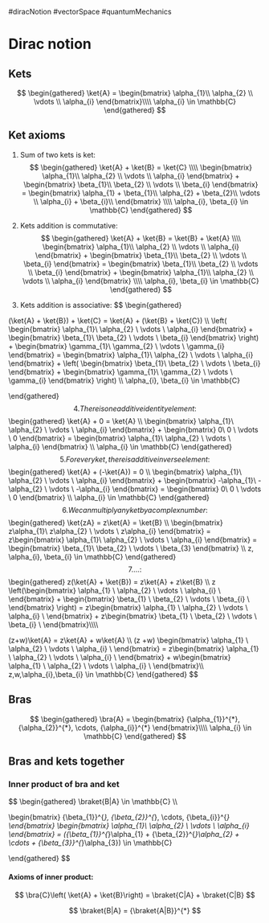 #diracNotion
#vectorSpace
#quantumMechanics

# Dirac notion

## Kets
$$
\begin{gathered}
\ket{A} = \begin{bmatrix}
		\alpha_{1}\\
		\alpha_{2} \\
		\vdots \\
		\alpha_{i}
	\end{bmatrix}\\\\
	\alpha_{i} \in \mathbb{C} 
\end{gathered}
$$
## Ket axioms

1. Sum of two kets is ket: 
$$
\begin{gathered}
\ket{A} + \ket{B} = \ket{C} \\\\
\begin{bmatrix}
	\alpha_{1}\\
	\alpha_{2} \\
	\vdots \\
	\alpha_{i}
\end{bmatrix} + \begin{bmatrix}
	\beta_{1}\\
	\beta_{2} \\
	\vdots \\
	\beta_{i}
\end{bmatrix} = \begin{bmatrix}
	\alpha_{1} + \beta_{1}\\
	\alpha_{2} + \beta_{2}\\
	\vdots \\
	\alpha_{i} + \beta_{i}\\
\end{bmatrix} \\\\
\alpha_{i}, \beta_{i} \in \mathbb{C}
\end{gathered}
$$

2. Kets addition is commutative: 
$$
\begin{gathered}
\ket{A} + \ket{B} = \ket{B} + \ket{A} \\\\
\begin{bmatrix}
	\alpha_{1}\\
	\alpha_{2} \\
	\vdots \\
	\alpha_{i}
\end{bmatrix} + \begin{bmatrix}
	\beta_{1}\\
	\beta_{2} \\
	\vdots \\
	\beta_{i}
\end{bmatrix} = \begin{bmatrix}
	\beta_{1}\\
	\beta_{2} \\
	\vdots \\
	\beta_{i}
\end{bmatrix} + \begin{bmatrix}
	\alpha_{1}\\
	\alpha_{2} \\
	\vdots \\
	\alpha_{i}
\end{bmatrix} \\\\
\alpha_{i}, \beta_{i} \in \mathbb{C}
\end{gathered}
$$
3. Kets addition is associative: 
$$
\begin{gathered}

(\ket{A} + \ket{B}) + \ket{C} = \ket{A} + (\ket{B} + \ket{C}) \\\\
\left( \begin{bmatrix}
	\alpha_{1}\\
	\alpha_{2} \\
	\vdots \\
	\alpha_{i}
\end{bmatrix} + \begin{bmatrix}
	\beta_{1}\\
	\beta_{2} \\
	\vdots \\
	\beta_{i}
\end{bmatrix} \right) + \begin{bmatrix}
	\gamma_{1}\\
	\gamma_{2} \\
	\vdots \\
	\gamma_{i}
\end{bmatrix} = \begin{bmatrix}
	\alpha_{1}\\
	\alpha_{2} \\
	\vdots \\
	\alpha_{i}
\end{bmatrix} + \left( \begin{bmatrix}
	\beta_{1}\\
	\beta_{2} \\
	\vdots \\
	\beta_{i}
\end{bmatrix} + \begin{bmatrix}
	\gamma_{1}\\
	\gamma_{2} \\
	\vdots \\
	\gamma_{i}
\end{bmatrix} \right) \\\\
\alpha_{i}, \beta_{i} \in \mathbb{C}

\end{gathered}
$$
4. There is one additive identity element: 
$$
\begin{gathered}
\ket{A} + 0 = \ket{A} \\\\
\begin{bmatrix}
	\alpha_{1}\\
	\alpha_{2} \\
	\vdots \\
	\alpha_{i}
\end{bmatrix} + \begin{bmatrix}
	0\\
	0 \\
	\vdots \\
	0
\end{bmatrix} = \begin{bmatrix}
	\alpha_{1}\\
	\alpha_{2} \\
	\vdots \\
	\alpha_{i}
\end{bmatrix} \\\\
\alpha_{i} \in \mathbb{C}
\end{gathered}
$$
5. For every ket, there is additive inverse element: 
$$
\begin{gathered}
\ket{A} + (-\ket{A}) = 0 \\\\
\begin{bmatrix}
	\alpha_{1}\\
	\alpha_{2} \\
	\vdots \\
	\alpha_{i}
\end{bmatrix} + \begin{bmatrix}
	-\alpha_{1}\\
	-\alpha_{2} \\
	\vdots \\
	-\alpha_{i}
\end{bmatrix} = \begin{bmatrix}
	0\\
	0 \\
	\vdots \\
	0
\end{bmatrix} \\\\
\alpha_{i} \in \mathbb{C}
\end{gathered}
$$
6. We can multiply any ket by a complex number:
$$
\begin{gathered}
\ket{zA} = z\ket{A} = \ket{B} \\\\
\begin{bmatrix}
	z\alpha_{1}\\
	z\alpha_{2} \\
	\vdots \\
	z\alpha_{i}
\end{bmatrix} = z\begin{bmatrix}
	\alpha_{1}\\
	\alpha_{2} \\
	\vdots \\
	\alpha_{i}
\end{bmatrix} = \begin{bmatrix}
	\beta_{1}\\
	\beta_{2} \\
	\vdots \\
	\beta_{3}
\end{bmatrix} \\\\
z, \alpha_{i}, \beta_{i} \in \mathbb{C}
\end{gathered}
$$
7. ...:  
$$
\begin{gathered}
z(\ket{A} + \ket{B}) = z\ket{A} + z\ket{B} \\\\
z \left(\begin{bmatrix}
		\alpha_{1} \\
		\alpha_{2} \\
		\vdots \\
		\alpha_{i} \\
	\end{bmatrix} + \begin{bmatrix}
		\beta_{1} \\
		\beta_{2} \\
		\vdots \\
		\beta_{i} \\
	\end{bmatrix}
\right) = z\begin{bmatrix}
	\alpha_{1} \\
	\alpha_{2} \\
	\vdots \\
	\alpha_{i} \\
\end{bmatrix} + z\begin{bmatrix}
	\beta_{1} \\
	\beta_{2} \\
	\vdots \\
	\beta_{i} \\
\end{bmatrix}\\\\\\\\

(z+w)\ket{A} = z\ket{A} + w\ket{A} \\\\
(z +w) \begin{bmatrix}
		\alpha_{1} \\
		\alpha_{2} \\
		\vdots \\
		\alpha_{i} \\
	\end{bmatrix}
 = z\begin{bmatrix}
	\alpha_{1} \\
	\alpha_{2} \\
	\vdots \\
	\alpha_{i} \\
\end{bmatrix} + w\begin{bmatrix}
	\alpha_{1} \\
	\alpha_{2} \\
	\vdots \\
	\alpha_{i} \\
\end{bmatrix}\\\\
z,w,\alpha_{i},\beta_{i} \in \mathbb{C}
\end{gathered}
$$

## Bras
$$
\begin{gathered}
\bra{A} = \begin{bmatrix}
		{\alpha_{1}}^{*}, 
		{\alpha_{2}}^{*},
		\cdots,
		{\alpha_{i}}^{*}
	\end{bmatrix}\\\\
	\alpha_{i} \in \mathbb{C}
\end{gathered}
$$

## Bras and kets together

### Inner product of bra and ket

$$
\begin{gathered}
\braket{B|A} \in \mathbb{C} \\\\

\begin{bmatrix}
	{\beta_{1}}^{*},
	{\beta_{2}}^{*},
	\cdots,
	{\beta_{i}}^{*}
\end{bmatrix} \begin{bmatrix}
	\alpha_{1}\\
	\alpha_{2} \\
	\vdots \\
	\alpha_{i}
\end{bmatrix} = ({\beta_{1}}^{*}\alpha_{1} + {\beta_{2}}^{*}\alpha_{2} + \cdots + {\beta_{3}}^{*}\alpha_{3}) \in \mathbb{C}

\end{gathered}
$$
#### Axioms of inner product:
$$
\bra{C}\left( \ket{A} + \ket{B}\right) = \braket{C|A} + \braket{C|B}
$$

$$
\braket{B|A} = {\braket{A|B}}^{*}
$$

